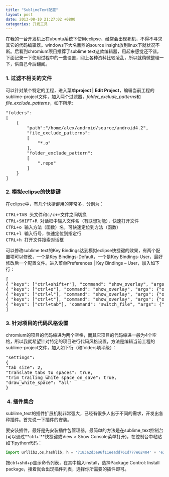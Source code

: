 ```yaml
---
title: "SublimeText配置"
layout: post
date: 2013-08-10 21:27:02 +0800
categories: 开发工具
---
```

在我的一台开发机上在ubuntu系统下使用eclipse，经常会出现死机，不得不寻求其它的代码编辑器。windows下大名鼎鼎的source insight放到linux下就状况不断。后看到chromium项目推荐了sublime text这款编辑器，用起来感觉还不错。下面记录一下使用过程中的一些设置，网上各种资料比较凌乱，所以就稍微整理一下，供自己今后翻阅。

### 1. 过滤不相关的文件

可以针对某个特定的工程，进入菜单**project | Edit Project**，编辑当前工程的sublime-project文件，加入两个过滤器，*folder\_exclude\_patterns*和*file\_exclude\_patterns*，如下所示:

<pre>"folders":
[
    {
        "path":"/home/alex/android/source/android4.2",
        "file_exclude_patterns":
        [
            "*.o"
        ],
        "folder_exclude_pattern":
        [
            ".repo"
        ]
    }
]</pre>

### 2. 模拟eclipse的快捷键

在eclipse中，有几个快捷键用的非常多，分别为：

<pre>CTRL+TAB 头文件和c/c++文件之间切换
CTRL+SHIFT+R 对话框中输入文件名（有联想功能），快速打开文件
CTRL+o 输入方法（函数）名，可快速定位到方法（函数）
CTRL+l 输入行号，快速定位到指定行
CTRL+h 打开文件搜索对话框</pre>

可以修改sublime text的Key Bindings达到模拟eclipse快捷键的效果，有两个配置项可以修改，一个是Key Bindings-Default，一个是Key Bindings-User，最好修改后一个配置文件。进入菜单Preferences | Key Bindings &#8211; User，加入如下行：

<pre>[
{ "keys": ["ctrl+shift+r"], "command": "show_overlay", "args": {"overlay": "goto", "show_files": true} },
{ "keys": ["ctrl+o"], "command": "show_overlay", "args": {"overlay": "goto", "text": "@"} },
{ "keys": ["ctrl+l"], "command": "show_overlay", "args": {"overlay": "goto", "text": ":"} },
{ "keys": ["ctrl+t"], "command": "show_overlay", "args": {"overlay": "goto", "text": "#"} },
{ "keys": ["ctrl+tab"], "command": "switch_file", "args": {"extensions": ["cpp", "cxx", "cc", "c", "hpp", "hxx", "h", "ipp", "inl", "m", "mm"]} }
]</pre>

### 3. 针对项目的代码风格设置

chromium的项目的代码缩进为两个空格，而其它项目的代码缩进一般为4个空格，所以我就希望针对特定的项目进行代码风格设置，方法是编辑当前工程的sublime-project文件，加入如下行（和folders项平级）：

<pre>"settings":
{
"tab_size": 2,
"translate_tabs_to_spaces": true,
"trim_trailing_white_space_on_save": true,
"draw_white_space": "all"
}</pre>

###  4. 插件集合

sublime_text的插件扩展机制非常强大，已经有很多人出于不同的需求，开发出各种插件。首先说一下插件的安装。

要安装插件，最好是先安装插件包管理器，最简单的方法是在sublime_text控制台(可以通过**ctrl+`**快捷键或View > Show Console菜单打开)，在控制台中粘贴如下python代码：

```python
import urllib2,os,hashlib; h = '7183a2d3e96f11eeadd761d777e62404' + 'e330c659d4bb41d3bdf022e94cab3cd0'; pf = 'Package Control.sublime-package'; ipp = sublime.installed_packages_path(); os.makedirs( ipp ) if not os.path.exists(ipp) else None; urllib2.install_opener( urllib2.build_opener( urllib2.ProxyHandler()) ); by = urllib2.urlopen( 'http://sublime.wbond.net/' + pf.replace(' ', '%20')).read(); dh = hashlib.sha256(by).hexdigest(); open( os.path.join( ipp, pf), 'wb' ).write(by) if dh == h else None; print('Error validating download (got %s instead of %s), please try manual install' % (dh, h) if dh != h else 'Please restart Sublime Text to finish installation')
```

按ctrl+shit+p显示命令列表，在其中输入install，选择Package Control: Install package，接着就会出现插件列表，选择你所需要的插件即可。
